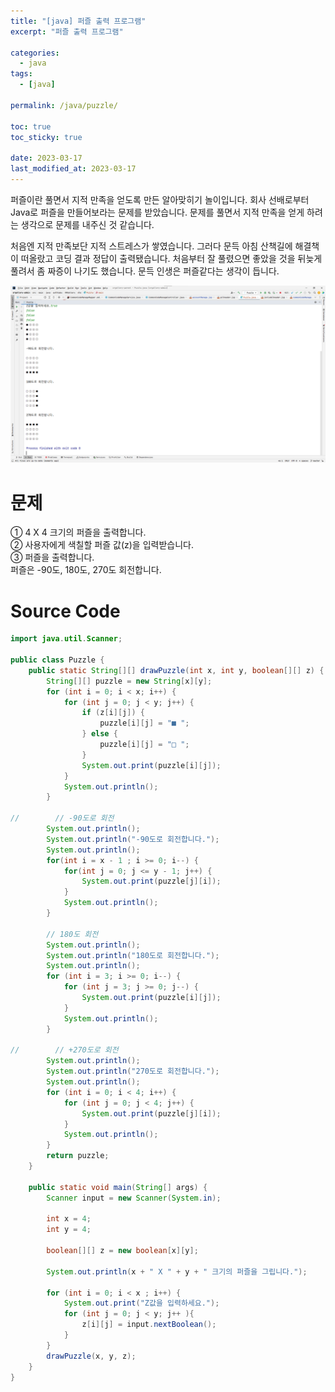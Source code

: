 ```yaml
---
title: "[java] 퍼즐 출력 프로그램"
excerpt: "퍼즐 출력 프로그램"

categories:
  - java
tags:
  - [java]

permalink: /java/puzzle/

toc: true
toc_sticky: true

date: 2023-03-17
last_modified_at: 2023-03-17
---
```


퍼즐이란 풀면서 지적 만족을 얻도록 만든 알아맞히기 놀이입니다. 회사 선배로부터 Java로 퍼즐을 만들어보라는 문제를 받았습니다. 문제를 풀면서 지적 만족을 얻게 하려는 생각으로 문제를 내주신 것 같습니다.

처음엔 지적 만족보단 지적 스트레스가 쌓였습니다. 그러다 문득 아침 산책길에 해결책이 떠올랐고 코딩 결과 정답이 출력됐습니다. 처음부터 잘 풀렸으면 좋았을 것을 뒤늦게 풀려서 좀 짜증이 나기도 했습니다. 문득 인생은 퍼즐같다는 생각이 듭니다.

![commitConvention](/assets/images/posts_img/puzzle.png)

# 문제

① 4 X 4 크기의 퍼즐을 출력합니다.<br />
② 사용자에게 색칠할 퍼즐 값(z)을 입력받습니다.<br />
③ 퍼즐을 출력합니다.<br />
퍼즐은 -90도, 180도, 270도 회전합니다.

# Source Code

```java
import java.util.Scanner;

public class Puzzle {
    public static String[][] drawPuzzle(int x, int y, boolean[][] z) {
        String[][] puzzle = new String[x][y];
        for (int i = 0; i < x; i++) {
            for (int j = 0; j < y; j++) {
                if (z[i][j]) {
                    puzzle[i][j] = "■ ";
                } else {
                    puzzle[i][j] = "□ ";
                }
                System.out.print(puzzle[i][j]);
            }
            System.out.println();
        }

//        // -90도로 회전
        System.out.println();
        System.out.println("-90도로 회전합니다.");
        System.out.println();
        for(int i = x - 1 ; i >= 0; i--) {
            for(int j = 0; j <= y - 1; j++) {
                System.out.print(puzzle[j][i]);
            }
            System.out.println();
        }

        // 180도 회전
        System.out.println();
        System.out.println("180도로 회전합니다.");
        System.out.println();
        for (int i = 3; i >= 0; i--) {
            for (int j = 3; j >= 0; j--) {
                System.out.print(puzzle[i][j]);
            }
            System.out.println();
        }

//        // +270도로 회전
        System.out.println();
        System.out.println("270도로 회전합니다.");
        System.out.println();
        for (int i = 0; i < 4; i++) {
            for (int j = 0; j < 4; j++) {
                System.out.print(puzzle[j][i]);
            }
            System.out.println();
        }
        return puzzle;
    }

    public static void main(String[] args) {
        Scanner input = new Scanner(System.in);

        int x = 4;
        int y = 4;

        boolean[][] z = new boolean[x][y];

        System.out.println(x + " X " + y + " 크기의 퍼즐을 그립니다.");

        for (int i = 0; i < x ; i++) {
            System.out.print("Z값을 입력하세요.");
            for (int j = 0; j < y; j++ ){
                z[i][j] = input.nextBoolean();
            }
        }
        drawPuzzle(x, y, z);
    }
}

```
